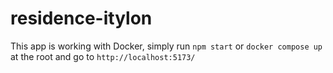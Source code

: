 # residence-itylon

This app is working with Docker, simply run `npm start` or `docker compose up` at the root and go to `http://localhost:5173/`
